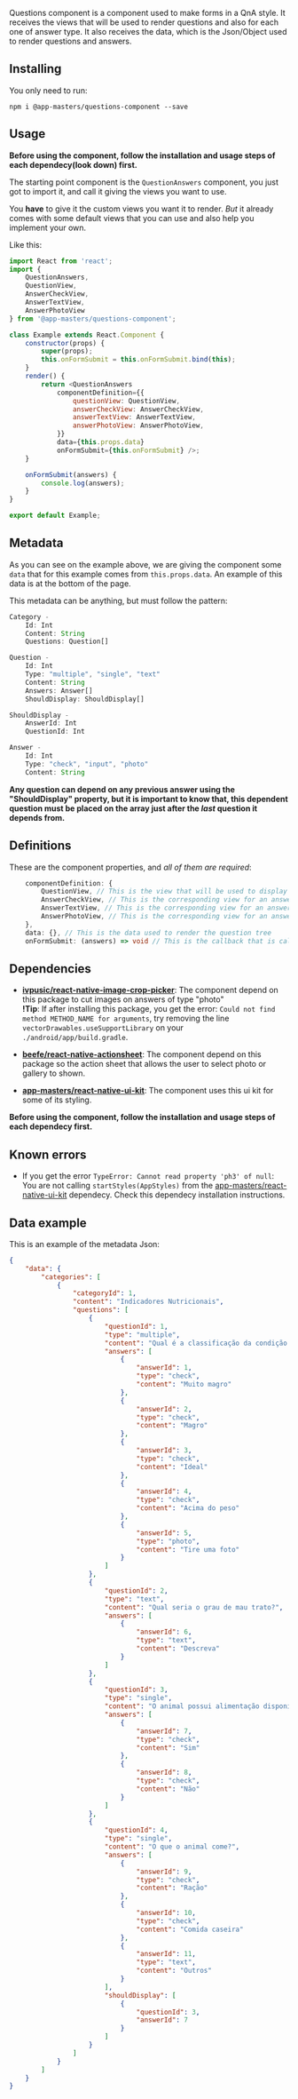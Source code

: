 Questions component is a component used to make forms in a QnA style. It receives the views that will be used to render questions and also for each one of answer type. It also receives the data, which is the Json/Object used to render questions and answers.

## Installing 
You only need to run:
```
npm i @app-masters/questions-component --save
```

## Usage

**Before using the component, follow the installation and usage steps of each dependecy(look down) first.**

The starting point component is the ```QuestionAnswers``` component, you just got to import it, and call it giving the views you want to use.

You **have** to give it the custom views you want it to render. *But* it already comes with some default views that you can use and also help you implement your own.

Like this:
```js
import React from 'react';
import {
	QuestionAnswers,
	QuestionView,
	AnswerCheckView,
	AnswerTextView,
	AnswerPhotoView
} from '@app-masters/questions-component';

class Example extends React.Component {
	constructor(props) {
		super(props);
		this.onFormSubmit = this.onFormSubmit.bind(this);
	}
	render() {
		return <QuestionAnswers
			componentDefinition={{
				questionView: QuestionView,
				answerCheckView: AnswerCheckView,
				answerTextView: AnswerTextView,
				answerPhotoView: AnswerPhotoView,
			}}
			data={this.props.data}
			onFormSubmit={this.onFormSubmit} />;
	}

	onFormSubmit(answers) {
		console.log(answers);
	}
}

export default Example;
```

## Metadata
As you can see on the example above, we are giving the component some ```data``` that for this example comes from ```this.props.data```. An example of this data is at the bottom of the page.

This metadata can be anything, but must follow the pattern:
```ts
Category -  
    Id: Int  
    Content: String  
    Questions: Question[]  

Question -  
    Id: Int  
    Type: "multiple", "single", "text"  
    Content: String  
    Answers: Answer[]  
    ShouldDisplay: ShouldDisplay[]  

ShouldDisplay -  
    AnswerId: Int  
    QuestionId: Int

Answer -
    Id: Int  
    Type: "check", "input", "photo"
    Content: String  
```

**Any question can depend on any previous answer using the "ShouldDisplay" property, but it is important to know that, this dependent question must be placed on the array just after the *last* question it depends from.**

## Definitions
These are the component properties, and *all of them are required*:
```ts
    componentDefinition: {
        QuestionView, // This is the view that will be used to display a single question, this view shows the question title and the answer array
        AnswerCheckView, // This is the corresponding view for an answer of type "check"
        AnswerTextView, // This is the corresponding view for an answer of type "text"
        AnswerPhotoView, // This is the corresponding view for an answer of type "photo"
    },
    data: {}, // This is the data used to render the question tree
    onFormSubmit: (answers) => void // This is the callback that is called when the last question is answered
```  

## Dependencies
- **[ivpusic/react-native-image-crop-picker](https://github.com/ivpusic/react-native-image-crop-picker)**: The component depend on this package to cut images on answers of type "photo"  
    **!Tip**: If after installing this package, you get the error: ```Could not find method METHOD_NAME for arguments```, try removing the line ```vectorDrawables.useSupportLibrary``` on your ```./android/app/build.gradle```.

- **[beefe/react-native-actionsheet](https://github.com/beefe/react-native-actionsheet)**: The component depend on this package so the action sheet that allows the user to select photo or gallery to shown.

- **[app-masters/react-native-ui-kit](https://github.com/app-masters/react-native-ui-kit)**: The component uses this ui kit for some of its styling.

**Before using the component, follow the installation and usage steps of each dependecy first.**

## Known errors
- If you get the error ```TypeError: Cannot read property 'ph3' of null```:  
    You are not calling ```startStyles(AppStyles)``` from the [app-masters/react-native-ui-kit](https://github.com/app-masters/react-native-ui-kit) dependecy. Check this dependecy installation instructions.

## Data example
This is an example of the metadata Json:
```json
{
    "data": {
        "categories": [
            {
                "categoryId": 1,
                "content": "Indicadores Nutricionais",
                "questions": [
                    {
                        "questionId": 1,
                        "type": "multiple",
                        "content": "Qual é a classificação da condição corporal do animal?",
                        "answers": [
                            {
                                "answerId": 1,
                                "type": "check",
                                "content": "Muito magro"
                            },
                            {
                                "answerId": 2,
                                "type": "check",
                                "content": "Magro"
                            },
                            {
                                "answerId": 3,
                                "type": "check",
                                "content": "Ideal"
                            },
                            {
                                "answerId": 4,
                                "type": "check",
                                "content": "Acima do peso"
                            },
                            {
                                "answerId": 5,
                                "type": "photo",
                                "content": "Tire uma foto"
                            }
                        ]
                    },
                    {
                        "questionId": 2,
                        "type": "text",
                        "content": "Qual seria o grau de mau trato?",
                        "answers": [
                            {
                                "answerId": 6,
                                "type": "text",
                                "content": "Descreva"
                            }
                        ]
                    },
                    {
                        "questionId": 3,
                        "type": "single",
                        "content": "O animal possui alimentação disponível?",
                        "answers": [
                            {
                                "answerId": 7,
                                "type": "check",
                                "content": "Sim"
                            },
                            {
                                "answerId": 8,
                                "type": "check",
                                "content": "Não"
                            }
                        ]
                    },
                    {
                        "questionId": 4,
                        "type": "single",
                        "content": "O que o animal come?",
                        "answers": [
                            {
                                "answerId": 9,
                                "type": "check",
                                "content": "Ração"
                            },
                            {
                                "answerId": 10,
                                "type": "check",
                                "content": "Comida caseira"
                            },
                            {
                                "answerId": 11,
                                "type": "text",
                                "content": "Outros"
                            }
                        ],
                        "shouldDisplay": [
                            {
                                "questionId": 3,
                                "answerId": 7
                            }
                        ]
                    }
                ]
            }
        ]
    }
}
```  
